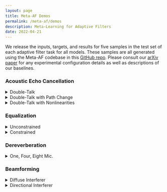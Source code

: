 ```yaml
---
layout: page
title: Meta-AF Demos
permalink: /meta-af/demos
description: Meta-Learning for Adaptive Filters
date: 2022-04-21
---
```


We release the inputs, targets, and results for five samples in the test set of each adaptive filter task for all models. These samples are all generated using the Meta-AF codebase in this [GitHub repo](https://github.com/adobe-research/MetaAF). Please consult our [arXiv paper]() for any experimental configuration details as well as descriptions of our baselines.

### Acoustic Echo Cancellation
<details><summary>Double-Talk</summary>

  <center>
  Magnitude STFT of the First Sample
  <img src="/assets/img/meta-af/aec_double_talk.jpg" alt="drawing" width="100%"/>
  </center>


  <table border="1" style="margin:1px auto; width:100%">
    <tr>
      <td>Near-end</td>
      <td>Far-end</td>
      <td>Near-end Speech</td>
      <td>Speex</td>
      <td>LMS</td>
      <td>RMSProp</td>
      <td>NLMS</td>
      <td>RLS</td>
      <td>Kalman Filter</td>
      <td><b>Meta-AF</b></td>
    </tr>
    <tr>
      <td><audio controls style="width: 100px;"><source src="/assets/audio/meta-af/aec_double_talk/0/d.mp3" /></audio></td>
      <td><audio controls style="width: 100px;"><source src="/assets/audio/meta-af/aec_double_talk/0/u.mp3" /></audio></td>
      <td><audio controls style="width: 100px;"><source src="/assets/audio/meta-af/aec_double_talk/0/s.mp3" /></audio></td>
      <td><audio controls style="width: 100px;"><source src="/assets/audio/meta-af/aec_double_talk/0/speex.mp3" /></audio></td>
      <td><audio controls style="width: 100px;"><source src="/assets/audio/meta-af/aec_double_talk/0/aec_dt_lms.mp3" /></audio></td>
      <td><audio controls style="width: 100px;"><source src="/assets/audio/meta-af/aec_double_talk/0/aec_dt_rms.mp3" /></audio></td>
      <td><audio controls style="width: 100px;"><source src="/assets/audio/meta-af/aec_double_talk/0/aec_dt_nlms.mp3" /></audio></td>
      <td><audio controls style="width: 100px;"><source src="/assets/audio/meta-af/aec_double_talk/0/aec_dt_rls.mp3" /></audio></td>
      <td><audio controls style="width: 100px;"><source src="/assets/audio/meta-af/aec_double_talk/0/aec_dt_kf.mp3" /></audio></td>
      <td><audio controls style="width: 100px;"><source src="/assets/audio/meta-af/aec_double_talk/0/auto_rls_16_dt_c.mp3" /></audio></td>
    </tr>
    <tr>
      <td><audio controls style="width: 100px;"><source src="/assets/audio/meta-af/aec_double_talk/1/d.mp3" /></audio></td>
      <td><audio controls style="width: 100px;"><source src="/assets/audio/meta-af/aec_double_talk/1/u.mp3" /></audio></td>
      <td><audio controls style="width: 100px;"><source src="/assets/audio/meta-af/aec_double_talk/1/s.mp3" /></audio></td>
      <td><audio controls style="width: 100px;"><source src="/assets/audio/meta-af/aec_double_talk/1/speex.mp3" /></audio></td>
      <td><audio controls style="width: 100px;"><source src="/assets/audio/meta-af/aec_double_talk/1/aec_dt_lms.mp3" /></audio></td>
      <td><audio controls style="width: 100px;"><source src="/assets/audio/meta-af/aec_double_talk/1/aec_dt_rms.mp3" /></audio></td>
      <td><audio controls style="width: 100px;"><source src="/assets/audio/meta-af/aec_double_talk/1/aec_dt_nlms.mp3" /></audio></td>
      <td><audio controls style="width: 100px;"><source src="/assets/audio/meta-af/aec_double_talk/1/aec_dt_rls.mp3" /></audio></td>
      <td><audio controls style="width: 100px;"><source src="/assets/audio/meta-af/aec_double_talk/1/aec_dt_kf.mp3" /></audio></td>
      <td><audio controls style="width: 100px;"><source src="/assets/audio/meta-af/aec_double_talk/1/auto_rls_16_dt_c.mp3" /></audio></td>
    </tr>
    <tr>
      <td><audio controls style="width: 100px;"><source src="/assets/audio/meta-af/aec_double_talk/2/d.mp3" /></audio></td>
      <td><audio controls style="width: 100px;"><source src="/assets/audio/meta-af/aec_double_talk/2/u.mp3" /></audio></td>
      <td><audio controls style="width: 100px;"><source src="/assets/audio/meta-af/aec_double_talk/2/s.mp3" /></audio></td>
      <td><audio controls style="width: 100px;"><source src="/assets/audio/meta-af/aec_double_talk/2/speex.mp3" /></audio></td>
      <td><audio controls style="width: 100px;"><source src="/assets/audio/meta-af/aec_double_talk/2/aec_dt_lms.mp3" /></audio></td>
      <td><audio controls style="width: 100px;"><source src="/assets/audio/meta-af/aec_double_talk/2/aec_dt_rms.mp3" /></audio></td>
      <td><audio controls style="width: 100px;"><source src="/assets/audio/meta-af/aec_double_talk/2/aec_dt_nlms.mp3" /></audio></td>
      <td><audio controls style="width: 100px;"><source src="/assets/audio/meta-af/aec_double_talk/2/aec_dt_rls.mp3" /></audio></td>
      <td><audio controls style="width: 100px;"><source src="/assets/audio/meta-af/aec_double_talk/2/aec_dt_kf.mp3" /></audio></td>
      <td><audio controls style="width: 100px;"><source src="/assets/audio/meta-af/aec_double_talk/2/auto_rls_16_dt_c.mp3" /></audio></td>
    </tr>
    <tr>
      <td><audio controls style="width: 100px;"><source src="/assets/audio/meta-af/aec_double_talk/3/d.mp3" /></audio></td>
      <td><audio controls style="width: 100px;"><source src="/assets/audio/meta-af/aec_double_talk/3/u.mp3" /></audio></td>
      <td><audio controls style="width: 100px;"><source src="/assets/audio/meta-af/aec_double_talk/3/s.mp3" /></audio></td>
      <td><audio controls style="width: 100px;"><source src="/assets/audio/meta-af/aec_double_talk/3/speex.mp3" /></audio></td>
      <td><audio controls style="width: 100px;"><source src="/assets/audio/meta-af/aec_double_talk/3/aec_dt_lms.mp3" /></audio></td>
      <td><audio controls style="width: 100px;"><source src="/assets/audio/meta-af/aec_double_talk/3/aec_dt_rms.mp3" /></audio></td>
      <td><audio controls style="width: 100px;"><source src="/assets/audio/meta-af/aec_double_talk/3/aec_dt_nlms.mp3" /></audio></td>
      <td><audio controls style="width: 100px;"><source src="/assets/audio/meta-af/aec_double_talk/3/aec_dt_rls.mp3" /></audio></td>
      <td><audio controls style="width: 100px;"><source src="/assets/audio/meta-af/aec_double_talk/3/aec_dt_kf.mp3" /></audio></td>
      <td><audio controls style="width: 100px;"><source src="/assets/audio/meta-af/aec_double_talk/3/auto_rls_16_dt_c.mp3" /></audio></td>
    </tr>
    <tr>
      <td><audio controls style="width: 100px;"><source src="/assets/audio/meta-af/aec_double_talk/4/d.mp3" /></audio></td>
      <td><audio controls style="width: 100px;"><source src="/assets/audio/meta-af/aec_double_talk/4/u.mp3" /></audio></td>
      <td><audio controls style="width: 100px;"><source src="/assets/audio/meta-af/aec_double_talk/4/s.mp3" /></audio></td>
      <td><audio controls style="width: 100px;"><source src="/assets/audio/meta-af/aec_double_talk/4/speex.mp3" /></audio></td>
      <td><audio controls style="width: 100px;"><source src="/assets/audio/meta-af/aec_double_talk/4/aec_dt_lms.mp3" /></audio></td>
      <td><audio controls style="width: 100px;"><source src="/assets/audio/meta-af/aec_double_talk/4/aec_dt_rms.mp3" /></audio></td>
      <td><audio controls style="width: 100px;"><source src="/assets/audio/meta-af/aec_double_talk/4/aec_dt_nlms.mp3" /></audio></td>
      <td><audio controls style="width: 100px;"><source src="/assets/audio/meta-af/aec_double_talk/4/aec_dt_rls.mp3" /></audio></td>
      <td><audio controls style="width: 100px;"><source src="/assets/audio/meta-af/aec_double_talk/4/aec_dt_kf.mp3" /></audio></td>
      <td><audio controls style="width: 100px;"><source src="/assets/audio/meta-af/aec_double_talk/4/auto_rls_16_dt_c.mp3" /></audio></td>
    </tr>
  </table>
</details>

<details><summary>Double-Talk with Path Change</summary>

  <center>
  Magnitude STFT of the First Sample
  <img src="/assets/img/meta-af/aec_double_talk_path.jpg" alt="drawing" width="100%"/>
  </center>

  <table border="1" style="margin:1px auto; width:100%">
    <tr>
      <td>Near-end</td>
      <td>Far-end</td>
      <td>Near-end Speech</td>
      <td>Speex</td>
      <td>LMS</td>
      <td>RMSProp</td>
      <td>NLMS</td>
      <td>RLS</td>
      <td>Kalman Filter</td>
      <td><b>Meta-AF</b></td>
    </tr>
    <tr>
      <td><audio controls style="width: 100px;"><source src="/assets/audio/meta-af/aec_double_talk_path/0/d.mp3" /></audio></td>
      <td><audio controls style="width: 100px;"><source src="/assets/audio/meta-af/aec_double_talk_path/0/u.mp3" /></audio></td>
      <td><audio controls style="width: 100px;"><source src="/assets/audio/meta-af/aec_double_talk_path/0/s.mp3" /></audio></td>
      <td><audio controls style="width: 100px;"><source src="/assets/audio/meta-af/aec_double_talk_path/0/speex.mp3" /></audio></td>
      <td><audio controls style="width: 100px;"><source src="/assets/audio/meta-af/aec_double_talk_path/0/aec_dt_sc_lms.mp3" /></audio></td>
      <td><audio controls style="width: 100px;"><source src="/assets/audio/meta-af/aec_double_talk_path/0/aec_dt_sc_rms.mp3" /></audio></td>
      <td><audio controls style="width: 100px;"><source src="/assets/audio/meta-af/aec_double_talk_path/0/aec_dt_sc_nlms.mp3" /></audio></td>
      <td><audio controls style="width: 100px;"><source src="/assets/audio/meta-af/aec_double_talk_path/0/aec_dt_sc_rls.mp3" /></audio></td>
      <td><audio controls style="width: 100px;"><source src="/assets/audio/meta-af/aec_double_talk_path/0/aec_dt_sc_kf.mp3" /></audio></td>
      <td><audio controls style="width: 100px;"><source src="/assets/audio/meta-af/aec_double_talk_path/0/auto_rls_16_dt_sc_c.mp3" /></audio></td>
    </tr>
    <tr>
      <td><audio controls style="width: 100px;"><source src="/assets/audio/meta-af/aec_double_talk_path/1/d.mp3" /></audio></td>
      <td><audio controls style="width: 100px;"><source src="/assets/audio/meta-af/aec_double_talk_path/1/u.mp3" /></audio></td>
      <td><audio controls style="width: 100px;"><source src="/assets/audio/meta-af/aec_double_talk_path/1/s.mp3" /></audio></td>
      <td><audio controls style="width: 100px;"><source src="/assets/audio/meta-af/aec_double_talk_path/1/speex.mp3" /></audio></td>
      <td><audio controls style="width: 100px;"><source src="/assets/audio/meta-af/aec_double_talk_path/1/aec_dt_sc_lms.mp3" /></audio></td>
      <td><audio controls style="width: 100px;"><source src="/assets/audio/meta-af/aec_double_talk_path/1/aec_dt_sc_rms.mp3" /></audio></td>
      <td><audio controls style="width: 100px;"><source src="/assets/audio/meta-af/aec_double_talk_path/1/aec_dt_sc_nlms.mp3" /></audio></td>
      <td><audio controls style="width: 100px;"><source src="/assets/audio/meta-af/aec_double_talk_path/1/aec_dt_sc_rls.mp3" /></audio></td>
      <td><audio controls style="width: 100px;"><source src="/assets/audio/meta-af/aec_double_talk_path/1/aec_dt_sc_kf.mp3" /></audio></td>
      <td><audio controls style="width: 100px;"><source src="/assets/audio/meta-af/aec_double_talk_path/1/auto_rls_16_dt_sc_c.mp3" /></audio></td>
    </tr>
    <tr>
      <td><audio controls style="width: 100px;"><source src="/assets/audio/meta-af/aec_double_talk_path/2/d.mp3" /></audio></td>
      <td><audio controls style="width: 100px;"><source src="/assets/audio/meta-af/aec_double_talk_path/2/u.mp3" /></audio></td>
      <td><audio controls style="width: 100px;"><source src="/assets/audio/meta-af/aec_double_talk_path/2/s.mp3" /></audio></td>
      <td><audio controls style="width: 100px;"><source src="/assets/audio/meta-af/aec_double_talk_path/2/speex.mp3" /></audio></td>
      <td><audio controls style="width: 100px;"><source src="/assets/audio/meta-af/aec_double_talk_path/2/aec_dt_sc_lms.mp3" /></audio></td>
      <td><audio controls style="width: 100px;"><source src="/assets/audio/meta-af/aec_double_talk_path/2/aec_dt_sc_rms.mp3" /></audio></td>
      <td><audio controls style="width: 100px;"><source src="/assets/audio/meta-af/aec_double_talk_path/2/aec_dt_sc_nlms.mp3" /></audio></td>
      <td><audio controls style="width: 100px;"><source src="/assets/audio/meta-af/aec_double_talk_path/2/aec_dt_sc_rls.mp3" /></audio></td>
      <td><audio controls style="width: 100px;"><source src="/assets/audio/meta-af/aec_double_talk_path/2/aec_dt_sc_kf.mp3" /></audio></td>
      <td><audio controls style="width: 100px;"><source src="/assets/audio/meta-af/aec_double_talk_path/2/auto_rls_16_dt_sc_c.mp3" /></audio></td>
    </tr>
    <tr>
      <td><audio controls style="width: 100px;"><source src="/assets/audio/meta-af/aec_double_talk_path/3/d.mp3" /></audio></td>
      <td><audio controls style="width: 100px;"><source src="/assets/audio/meta-af/aec_double_talk_path/3/u.mp3" /></audio></td>
      <td><audio controls style="width: 100px;"><source src="/assets/audio/meta-af/aec_double_talk_path/3/s.mp3" /></audio></td>
      <td><audio controls style="width: 100px;"><source src="/assets/audio/meta-af/aec_double_talk_path/3/speex.mp3" /></audio></td>
      <td><audio controls style="width: 100px;"><source src="/assets/audio/meta-af/aec_double_talk_path/3/aec_dt_sc_lms.mp3" /></audio></td>
      <td><audio controls style="width: 100px;"><source src="/assets/audio/meta-af/aec_double_talk_path/3/aec_dt_sc_rms.mp3" /></audio></td>
      <td><audio controls style="width: 100px;"><source src="/assets/audio/meta-af/aec_double_talk_path/3/aec_dt_sc_nlms.mp3" /></audio></td>
      <td><audio controls style="width: 100px;"><source src="/assets/audio/meta-af/aec_double_talk_path/3/aec_dt_sc_rls.mp3" /></audio></td>
      <td><audio controls style="width: 100px;"><source src="/assets/audio/meta-af/aec_double_talk_path/3/aec_dt_sc_kf.mp3" /></audio></td>
      <td><audio controls style="width: 100px;"><source src="/assets/audio/meta-af/aec_double_talk_path/3/auto_rls_16_dt_sc_c.mp3" /></audio></td>
    </tr>
    <tr>
      <td><audio controls style="width: 100px;"><source src="/assets/audio/meta-af/aec_double_talk_path/4/d.mp3" /></audio></td>
      <td><audio controls style="width: 100px;"><source src="/assets/audio/meta-af/aec_double_talk_path/4/u.mp3" /></audio></td>
      <td><audio controls style="width: 100px;"><source src="/assets/audio/meta-af/aec_double_talk_path/4/s.mp3" /></audio></td>
      <td><audio controls style="width: 100px;"><source src="/assets/audio/meta-af/aec_double_talk_path/4/speex.mp3" /></audio></td>
      <td><audio controls style="width: 100px;"><source src="/assets/audio/meta-af/aec_double_talk_path/4/aec_dt_sc_lms.mp3" /></audio></td>
      <td><audio controls style="width: 100px;"><source src="/assets/audio/meta-af/aec_double_talk_path/4/aec_dt_sc_rms.mp3" /></audio></td>
      <td><audio controls style="width: 100px;"><source src="/assets/audio/meta-af/aec_double_talk_path/4/aec_dt_sc_nlms.mp3" /></audio></td>
      <td><audio controls style="width: 100px;"><source src="/assets/audio/meta-af/aec_double_talk_path/4/aec_dt_sc_rls.mp3" /></audio></td>
      <td><audio controls style="width: 100px;"><source src="/assets/audio/meta-af/aec_double_talk_path/4/aec_dt_sc_kf.mp3" /></audio></td>
      <td><audio controls style="width: 100px;"><source src="/assets/audio/meta-af/aec_double_talk_path/4/auto_rls_16_dt_sc_c.mp3" /></audio></td>
    </tr>
  </table>
</details>

<details><summary>Double-Talk with Nonlinearities</summary>

  <center>
  Magnitude STFT of the First Sample
  <img src="/assets/img/meta-af/aec_double_talk_nonlinear.jpg" alt="drawing" width="100%"/>
  </center>


  <table border="1" style="margin:1px auto; width:100%">
    <tr>
      <td>Near-end</td>
      <td>Far-end</td>
      <td>Near-end Speech</td>
      <td>Speex</td>
      <td>LMS</td>
      <td>RMSProp</td>
      <td>NLMS</td>
      <td>RLS</td>
      <td>Kalman Filter</td>
      <td><b>Meta-AF</b></td>
    </tr>
    <tr>
      <td><audio controls style="width: 100px;"><source src="/assets/audio/meta-af/aec_double_talk_nonlinear/0/d.mp3" /></audio></td>
      <td><audio controls style="width: 100px;"><source src="/assets/audio/meta-af/aec_double_talk_nonlinear/0/u.mp3" /></audio></td>
      <td><audio controls style="width: 100px;"><source src="/assets/audio/meta-af/aec_double_talk_nonlinear/0/s.mp3" /></audio></td>
      <td><audio controls style="width: 100px;"><source src="/assets/audio/meta-af/aec_double_talk_nonlinear/0/speex.mp3" /></audio></td>
      <td><audio controls style="width: 100px;"><source src="/assets/audio/meta-af/aec_double_talk_nonlinear/0/aec_dt_nl_lms.mp3" /></audio></td>
      <td><audio controls style="width: 100px;"><source src="/assets/audio/meta-af/aec_double_talk_nonlinear/0/aec_dt_nl_rms.mp3" /></audio></td>
      <td><audio controls style="width: 100px;"><source src="/assets/audio/meta-af/aec_double_talk_nonlinear/0/aec_dt_nl_nlms.mp3" /></audio></td>
      <td><audio controls style="width: 100px;"><source src="/assets/audio/meta-af/aec_double_talk_nonlinear/0/aec_dt_nl_rls.mp3" /></audio></td>
      <td><audio controls style="width: 100px;"><source src="/assets/audio/meta-af/aec_double_talk_nonlinear/0/aec_dt_nl_kf.mp3" /></audio></td>
      <td><audio controls style="width: 100px;"><source src="/assets/audio/meta-af/aec_double_talk_nonlinear/0/auto_rls_16_dt_nl_c.mp3" /></audio></td>
    </tr>
    <tr>
      <td><audio controls style="width: 100px;"><source src="/assets/audio/meta-af/aec_double_talk_nonlinear/1/d.mp3" /></audio></td>
      <td><audio controls style="width: 100px;"><source src="/assets/audio/meta-af/aec_double_talk_nonlinear/1/u.mp3" /></audio></td>
      <td><audio controls style="width: 100px;"><source src="/assets/audio/meta-af/aec_double_talk_nonlinear/1/s.mp3" /></audio></td>
      <td><audio controls style="width: 100px;"><source src="/assets/audio/meta-af/aec_double_talk_nonlinear/1/speex.mp3" /></audio></td>
      <td><audio controls style="width: 100px;"><source src="/assets/audio/meta-af/aec_double_talk_nonlinear/1/aec_dt_nl_lms.mp3" /></audio></td>
      <td><audio controls style="width: 100px;"><source src="/assets/audio/meta-af/aec_double_talk_nonlinear/1/aec_dt_nl_rms.mp3" /></audio></td>
      <td><audio controls style="width: 100px;"><source src="/assets/audio/meta-af/aec_double_talk_nonlinear/1/aec_dt_nl_nlms.mp3" /></audio></td>
      <td><audio controls style="width: 100px;"><source src="/assets/audio/meta-af/aec_double_talk_nonlinear/1/aec_dt_nl_rls.mp3" /></audio></td>
      <td><audio controls style="width: 100px;"><source src="/assets/audio/meta-af/aec_double_talk_nonlinear/1/aec_dt_nl_kf.mp3" /></audio></td>
      <td><audio controls style="width: 100px;"><source src="/assets/audio/meta-af/aec_double_talk_nonlinear/1/auto_rls_16_dt_nl_c.mp3" /></audio></td>
    </tr>
    <tr>
      <td><audio controls style="width: 100px;"><source src="/assets/audio/meta-af/aec_double_talk_nonlinear/2/d.mp3" /></audio></td>
      <td><audio controls style="width: 100px;"><source src="/assets/audio/meta-af/aec_double_talk_nonlinear/2/u.mp3" /></audio></td>
      <td><audio controls style="width: 100px;"><source src="/assets/audio/meta-af/aec_double_talk_nonlinear/2/s.mp3" /></audio></td>
      <td><audio controls style="width: 100px;"><source src="/assets/audio/meta-af/aec_double_talk_nonlinear/2/speex.mp3" /></audio></td>
      <td><audio controls style="width: 100px;"><source src="/assets/audio/meta-af/aec_double_talk_nonlinear/2/aec_dt_nl_lms.mp3" /></audio></td>
      <td><audio controls style="width: 100px;"><source src="/assets/audio/meta-af/aec_double_talk_nonlinear/2/aec_dt_nl_rms.mp3" /></audio></td>
      <td><audio controls style="width: 100px;"><source src="/assets/audio/meta-af/aec_double_talk_nonlinear/2/aec_dt_nl_nlms.mp3" /></audio></td>
      <td><audio controls style="width: 100px;"><source src="/assets/audio/meta-af/aec_double_talk_nonlinear/2/aec_dt_nl_rls.mp3" /></audio></td>
      <td><audio controls style="width: 100px;"><source src="/assets/audio/meta-af/aec_double_talk_nonlinear/2/aec_dt_nl_kf.mp3" /></audio></td>
      <td><audio controls style="width: 100px;"><source src="/assets/audio/meta-af/aec_double_talk_nonlinear/2/auto_rls_16_dt_nl_c.mp3" /></audio></td>
    </tr>
    <tr>
      <td><audio controls style="width: 100px;"><source src="/assets/audio/meta-af/aec_double_talk_nonlinear/3/d.mp3" /></audio></td>
      <td><audio controls style="width: 100px;"><source src="/assets/audio/meta-af/aec_double_talk_nonlinear/3/u.mp3" /></audio></td>
      <td><audio controls style="width: 100px;"><source src="/assets/audio/meta-af/aec_double_talk_nonlinear/3/s.mp3" /></audio></td>
      <td><audio controls style="width: 100px;"><source src="/assets/audio/meta-af/aec_double_talk_nonlinear/3/speex.mp3" /></audio></td>
      <td><audio controls style="width: 100px;"><source src="/assets/audio/meta-af/aec_double_talk_nonlinear/3/aec_dt_nl_lms.mp3" /></audio></td>
      <td><audio controls style="width: 100px;"><source src="/assets/audio/meta-af/aec_double_talk_nonlinear/3/aec_dt_nl_rms.mp3" /></audio></td>
      <td><audio controls style="width: 100px;"><source src="/assets/audio/meta-af/aec_double_talk_nonlinear/3/aec_dt_nl_nlms.mp3" /></audio></td>
      <td><audio controls style="width: 100px;"><source src="/assets/audio/meta-af/aec_double_talk_nonlinear/3/aec_dt_nl_rls.mp3" /></audio></td>
      <td><audio controls style="width: 100px;"><source src="/assets/audio/meta-af/aec_double_talk_nonlinear/3/aec_dt_nl_kf.mp3" /></audio></td>
      <td><audio controls style="width: 100px;"><source src="/assets/audio/meta-af/aec_double_talk_nonlinear/3/auto_rls_16_dt_nl_c.mp3" /></audio></td>
    </tr>
    <tr>
      <td><audio controls style="width: 100px;"><source src="/assets/audio/meta-af/aec_double_talk_nonlinear/4/d.mp3" /></audio></td>
      <td><audio controls style="width: 100px;"><source src="/assets/audio/meta-af/aec_double_talk_nonlinear/4/u.mp3" /></audio></td>
      <td><audio controls style="width: 100px;"><source src="/assets/audio/meta-af/aec_double_talk_nonlinear/4/s.mp3" /></audio></td>
      <td><audio controls style="width: 100px;"><source src="/assets/audio/meta-af/aec_double_talk_nonlinear/4/speex.mp3" /></audio></td>
      <td><audio controls style="width: 100px;"><source src="/assets/audio/meta-af/aec_double_talk_nonlinear/4/aec_dt_nl_lms.mp3" /></audio></td>
      <td><audio controls style="width: 100px;"><source src="/assets/audio/meta-af/aec_double_talk_nonlinear/4/aec_dt_nl_rms.mp3" /></audio></td>
      <td><audio controls style="width: 100px;"><source src="/assets/audio/meta-af/aec_double_talk_nonlinear/4/aec_dt_nl_nlms.mp3" /></audio></td>
      <td><audio controls style="width: 100px;"><source src="/assets/audio/meta-af/aec_double_talk_nonlinear/4/aec_dt_nl_rls.mp3" /></audio></td>
      <td><audio controls style="width: 100px;"><source src="/assets/audio/meta-af/aec_double_talk_nonlinear/4/aec_dt_nl_kf.mp3" /></audio></td>
      <td><audio controls style="width: 100px;"><source src="/assets/audio/meta-af/aec_double_talk_nonlinear/4/auto_rls_16_dt_nl_c.mp3" /></audio></td>
    </tr>
  </table>
</details>

### Equalization
<details><summary>Unconstrained</summary>

  <center>
  Magnitude STFT of the First Sample
  <img src="/assets/img/meta-af/eq_unconstrained.jpg" alt="drawing" width="100%"/>
  </center>

  <table border="1" style="margin:1px auto; width:100%">
    <tr>
      <td>Target</td>
      <td>Input</td>
      <td>LMS</td>
      <td>RMSProp</td>
      <td>NLMS</td>
      <td>RLS</td>
      <td><b>Meta-AF</b></td>
    </tr>
    <tr>
    <td><audio controls style="width: 100px;"><source src="/assets/audio/meta-af/eq_unconstrained/0/d.mp3" /></audio></td>
    <td><audio controls style="width: 100px;"><source src="/assets/audio/meta-af/eq_unconstrained/0/u.mp3" /></audio></td>
    <td><audio controls style="width: 100px;"><source src="/assets/audio/meta-af/eq_unconstrained/0/eq_none_lms.mp3" /></audio></td>
    <td><audio controls style="width: 100px;"><source src="/assets/audio/meta-af/eq_unconstrained/0/eq_none_rms.mp3" /></audio></td>
    <td><audio controls style="width: 100px;"><source src="/assets/audio/meta-af/eq_unconstrained/0/eq_none_nlms.mp3" /></audio></td>
    <td><audio controls style="width: 100px;"><source src="/assets/audio/meta-af/eq_unconstrained/0/eq_none_rls.mp3" /></audio></td>
    <td><audio controls style="width: 100px;"><source src="/assets/audio/meta-af/eq_unconstrained/0/eq_none_16_c.mp3" /></audio></td>
    </tr>
    <tr>
    <td><audio controls style="width: 100px;"><source src="/assets/audio/meta-af/eq_unconstrained/1/d.mp3" /></audio></td>
    <td><audio controls style="width: 100px;"><source src="/assets/audio/meta-af/eq_unconstrained/1/u.mp3" /></audio></td>
    <td><audio controls style="width: 100px;"><source src="/assets/audio/meta-af/eq_unconstrained/1/eq_none_lms.mp3" /></audio></td>
    <td><audio controls style="width: 100px;"><source src="/assets/audio/meta-af/eq_unconstrained/1/eq_none_rms.mp3" /></audio></td>
    <td><audio controls style="width: 100px;"><source src="/assets/audio/meta-af/eq_unconstrained/1/eq_none_nlms.mp3" /></audio></td>
    <td><audio controls style="width: 100px;"><source src="/assets/audio/meta-af/eq_unconstrained/1/eq_none_rls.mp3" /></audio></td>
    <td><audio controls style="width: 100px;"><source src="/assets/audio/meta-af/eq_unconstrained/1/eq_none_16_c.mp3" /></audio></td>
    </tr>
    <tr>
    <td><audio controls style="width: 100px;"><source src="/assets/audio/meta-af/eq_unconstrained/2/d.mp3" /></audio></td>
    <td><audio controls style="width: 100px;"><source src="/assets/audio/meta-af/eq_unconstrained/2/u.mp3" /></audio></td>
    <td><audio controls style="width: 100px;"><source src="/assets/audio/meta-af/eq_unconstrained/2/eq_none_lms.mp3" /></audio></td>
    <td><audio controls style="width: 100px;"><source src="/assets/audio/meta-af/eq_unconstrained/2/eq_none_rms.mp3" /></audio></td>
    <td><audio controls style="width: 100px;"><source src="/assets/audio/meta-af/eq_unconstrained/2/eq_none_nlms.mp3" /></audio></td>
    <td><audio controls style="width: 100px;"><source src="/assets/audio/meta-af/eq_unconstrained/2/eq_none_rls.mp3" /></audio></td>
    <td><audio controls style="width: 100px;"><source src="/assets/audio/meta-af/eq_unconstrained/2/eq_none_16_c.mp3" /></audio></td>
    </tr>
    <tr>
    <td><audio controls style="width: 100px;"><source src="/assets/audio/meta-af/eq_unconstrained/3/d.mp3" /></audio></td>
    <td><audio controls style="width: 100px;"><source src="/assets/audio/meta-af/eq_unconstrained/3/u.mp3" /></audio></td>
    <td><audio controls style="width: 100px;"><source src="/assets/audio/meta-af/eq_unconstrained/3/eq_none_lms.mp3" /></audio></td>
    <td><audio controls style="width: 100px;"><source src="/assets/audio/meta-af/eq_unconstrained/3/eq_none_rms.mp3" /></audio></td>
    <td><audio controls style="width: 100px;"><source src="/assets/audio/meta-af/eq_unconstrained/3/eq_none_nlms.mp3" /></audio></td>
    <td><audio controls style="width: 100px;"><source src="/assets/audio/meta-af/eq_unconstrained/3/eq_none_rls.mp3" /></audio></td>
    <td><audio controls style="width: 100px;"><source src="/assets/audio/meta-af/eq_unconstrained/3/eq_none_16_c.mp3" /></audio></td>
    </tr>
    <tr>
    <td><audio controls style="width: 100px;"><source src="/assets/audio/meta-af/eq_unconstrained/4/d.mp3" /></audio></td>
    <td><audio controls style="width: 100px;"><source src="/assets/audio/meta-af/eq_unconstrained/4/u.mp3" /></audio></td>
    <td><audio controls style="width: 100px;"><source src="/assets/audio/meta-af/eq_unconstrained/4/eq_none_lms.mp3" /></audio></td>
    <td><audio controls style="width: 100px;"><source src="/assets/audio/meta-af/eq_unconstrained/4/eq_none_rms.mp3" /></audio></td>
    <td><audio controls style="width: 100px;"><source src="/assets/audio/meta-af/eq_unconstrained/4/eq_none_nlms.mp3" /></audio></td>
    <td><audio controls style="width: 100px;"><source src="/assets/audio/meta-af/eq_unconstrained/4/eq_none_rls.mp3" /></audio></td>
    <td><audio controls style="width: 100px;"><source src="/assets/audio/meta-af/eq_unconstrained/4/eq_none_16_c.mp3" /></audio></td>
    </tr>
  </table>
</details>

<details><summary>Constrained</summary>

  <center>
  Magnitude STFT of the First Sample
  <img src="/assets/img/meta-af/eq_constrained.jpg" alt="drawing" width="100%"/>
  </center>

  <table border="1" style="margin:1px auto; width:100%">
    <tr>
      <td>Target</td>
      <td>Input</td>
      <td>LMS</td>
      <td>RMSProp</td>
      <td>NLMS</td>
      <td>RLS</td>
      <td><b>Meta-AF</b></td>
    </tr>
    <tr>
    <td><audio controls style="width: 100px;"><source src="/assets/audio/meta-af/eq_constrained/0/d.mp3" /></audio></td>
    <td><audio controls style="width: 100px;"><source src="/assets/audio/meta-af/eq_constrained/0/u.mp3" /></audio></td>
    <td><audio controls style="width: 100px;"><source src="/assets/audio/meta-af/eq_constrained/0/eq_antialias_lms.mp3" /></audio></td>
    <td><audio controls style="width: 100px;"><source src="/assets/audio/meta-af/eq_constrained/0/eq_antialias_rms.mp3" /></audio></td>
    <td><audio controls style="width: 100px;"><source src="/assets/audio/meta-af/eq_constrained/0/eq_antialias_nlms.mp3" /></audio></td>
    <td><audio controls style="width: 100px;"><source src="/assets/audio/meta-af/eq_constrained/0/eq_antialias_rls.mp3" /></audio></td>
    <td><audio controls style="width: 100px;"><source src="/assets/audio/meta-af/eq_constrained/0/eq_antialias_16_c.mp3" /></audio></td>
    </tr>
    <tr>
    <td><audio controls style="width: 100px;"><source src="/assets/audio/meta-af/eq_constrained/1/d.mp3" /></audio></td>
    <td><audio controls style="width: 100px;"><source src="/assets/audio/meta-af/eq_constrained/1/u.mp3" /></audio></td>
    <td><audio controls style="width: 100px;"><source src="/assets/audio/meta-af/eq_constrained/1/eq_antialias_lms.mp3" /></audio></td>
    <td><audio controls style="width: 100px;"><source src="/assets/audio/meta-af/eq_constrained/1/eq_antialias_rms.mp3" /></audio></td>
    <td><audio controls style="width: 100px;"><source src="/assets/audio/meta-af/eq_constrained/1/eq_antialias_nlms.mp3" /></audio></td>
    <td><audio controls style="width: 100px;"><source src="/assets/audio/meta-af/eq_constrained/1/eq_antialias_rls.mp3" /></audio></td>
    <td><audio controls style="width: 100px;"><source src="/assets/audio/meta-af/eq_constrained/1/eq_antialias_16_c.mp3" /></audio></td>
    </tr>
    <tr>
    <td><audio controls style="width: 100px;"><source src="/assets/audio/meta-af/eq_constrained/2/d.mp3" /></audio></td>
    <td><audio controls style="width: 100px;"><source src="/assets/audio/meta-af/eq_constrained/2/u.mp3" /></audio></td>
    <td><audio controls style="width: 100px;"><source src="/assets/audio/meta-af/eq_constrained/2/eq_antialias_lms.mp3" /></audio></td>
    <td><audio controls style="width: 100px;"><source src="/assets/audio/meta-af/eq_constrained/2/eq_antialias_rms.mp3" /></audio></td>
    <td><audio controls style="width: 100px;"><source src="/assets/audio/meta-af/eq_constrained/2/eq_antialias_nlms.mp3" /></audio></td>
    <td><audio controls style="width: 100px;"><source src="/assets/audio/meta-af/eq_constrained/2/eq_antialias_rls.mp3" /></audio></td>
    <td><audio controls style="width: 100px;"><source src="/assets/audio/meta-af/eq_constrained/2/eq_antialias_16_c.mp3" /></audio></td>
    </tr>
    <tr>
    <td><audio controls style="width: 100px;"><source src="/assets/audio/meta-af/eq_constrained/3/d.mp3" /></audio></td>
    <td><audio controls style="width: 100px;"><source src="/assets/audio/meta-af/eq_constrained/3/u.mp3" /></audio></td>
    <td><audio controls style="width: 100px;"><source src="/assets/audio/meta-af/eq_constrained/3/eq_antialias_lms.mp3" /></audio></td>
    <td><audio controls style="width: 100px;"><source src="/assets/audio/meta-af/eq_constrained/3/eq_antialias_rms.mp3" /></audio></td>
    <td><audio controls style="width: 100px;"><source src="/assets/audio/meta-af/eq_constrained/3/eq_antialias_nlms.mp3" /></audio></td>
    <td><audio controls style="width: 100px;"><source src="/assets/audio/meta-af/eq_constrained/3/eq_antialias_rls.mp3" /></audio></td>
    <td><audio controls style="width: 100px;"><source src="/assets/audio/meta-af/eq_constrained/3/eq_antialias_16_c.mp3" /></audio></td>
    </tr>
    <tr>
    <td><audio controls style="width: 100px;"><source src="/assets/audio/meta-af/eq_constrained/4/d.mp3" /></audio></td>
    <td><audio controls style="width: 100px;"><source src="/assets/audio/meta-af/eq_constrained/4/u.mp3" /></audio></td>
    <td><audio controls style="width: 100px;"><source src="/assets/audio/meta-af/eq_constrained/4/eq_antialias_lms.mp3" /></audio></td>
    <td><audio controls style="width: 100px;"><source src="/assets/audio/meta-af/eq_constrained/4/eq_antialias_rms.mp3" /></audio></td>
    <td><audio controls style="width: 100px;"><source src="/assets/audio/meta-af/eq_constrained/4/eq_antialias_nlms.mp3" /></audio></td>
    <td><audio controls style="width: 100px;"><source src="/assets/audio/meta-af/eq_constrained/4/eq_antialias_rls.mp3" /></audio></td>
    <td><audio controls style="width: 100px;"><source src="/assets/audio/meta-af/eq_constrained/4/eq_antialias_16_c.mp3" /></audio></td>
    </tr>
  </table>
</details>

### Dereverberation
<details><summary> One, Four, Eight Mic.</summary>

  <center>
  Magnitude STFT of the First Sample
  <img src="/assets/img/meta-af/wpe_all.jpg" alt="drawing" width="100%"/>
  </center>

  <table border="1" style="margin:1px auto; width:95%">
    <tr>
      <td>Reverberant</td>
      <td>Anechoic</td>
      <td>NARA 1 Mic.</td>
      <td><b>Meta-AF 1 Mic.</b></td>
      <td>NARA 4 Mic.</td>
      <td><b>Meta-AF 4 Mic.</b></td>
      <td>NARA 8 Mic.</td>
      <td><b>Meta-AF 8 Mic.</b></td>
    </tr>
    <tr>
    <td><audio controls style="width: 100px;"><source src="/assets/audio/meta-af/wpe_all/0/d.mp3" /></audio></td>
    <td><audio controls style="width: 100px;"><source src="/assets/audio/meta-af/wpe_all/0/u.mp3" /></audio></td>
    <td><audio controls style="width: 100px;"><source src="/assets/audio/meta-af/wpe_all/0/nara_1.mp3" /></audio></td>
    <td><audio controls style="width: 100px;"><source src="/assets/audio/meta-af/wpe_all/0/wpe_5_1_c.mp3" /></audio></td>
    <td><audio controls style="width: 100px;"><source src="/assets/audio/meta-af/wpe_all/0/nara_4.mp3" /></audio></td>
    <td><audio controls style="width: 100px;"><source src="/assets/audio/meta-af/wpe_all/0/wpe_5_4_c.mp3" /></audio></td>
    <td><audio controls style="width: 100px;"><source src="/assets/audio/meta-af/wpe_all/0/nara_8.mp3" /></audio></td>
    <td><audio controls style="width: 100px;"><source src="/assets/audio/meta-af/wpe_all/0/wpe_5_8_c.mp3" /></audio></td>
    </tr>
    <tr>
    <td><audio controls style="width: 100px;"><source src="/assets/audio/meta-af/wpe_all/1/d.mp3" /></audio></td>
    <td><audio controls style="width: 100px;"><source src="/assets/audio/meta-af/wpe_all/1/u.mp3" /></audio></td>
    <td><audio controls style="width: 100px;"><source src="/assets/audio/meta-af/wpe_all/1/nara_1.mp3" /></audio></td>
    <td><audio controls style="width: 100px;"><source src="/assets/audio/meta-af/wpe_all/1/wpe_5_1_c.mp3" /></audio></td>
    <td><audio controls style="width: 100px;"><source src="/assets/audio/meta-af/wpe_all/1/nara_4.mp3" /></audio></td>
    <td><audio controls style="width: 100px;"><source src="/assets/audio/meta-af/wpe_all/1/wpe_5_4_c.mp3" /></audio></td>
    <td><audio controls style="width: 100px;"><source src="/assets/audio/meta-af/wpe_all/1/nara_8.mp3" /></audio></td>
    <td><audio controls style="width: 100px;"><source src="/assets/audio/meta-af/wpe_all/1/wpe_5_8_c.mp3" /></audio></td>
    </tr>
    <tr>
    <td><audio controls style="width: 100px;"><source src="/assets/audio/meta-af/wpe_all/2/d.mp3" /></audio></td>
    <td><audio controls style="width: 100px;"><source src="/assets/audio/meta-af/wpe_all/2/u.mp3" /></audio></td>
    <td><audio controls style="width: 100px;"><source src="/assets/audio/meta-af/wpe_all/2/nara_1.mp3" /></audio></td>
    <td><audio controls style="width: 100px;"><source src="/assets/audio/meta-af/wpe_all/2/wpe_5_1_c.mp3" /></audio></td>
    <td><audio controls style="width: 100px;"><source src="/assets/audio/meta-af/wpe_all/2/nara_4.mp3" /></audio></td>
    <td><audio controls style="width: 100px;"><source src="/assets/audio/meta-af/wpe_all/2/wpe_5_4_c.mp3" /></audio></td>
    <td><audio controls style="width: 100px;"><source src="/assets/audio/meta-af/wpe_all/2/nara_8.mp3" /></audio></td>
    <td><audio controls style="width: 100px;"><source src="/assets/audio/meta-af/wpe_all/2/wpe_5_8_c.mp3" /></audio></td>
    </tr>
    <tr>
    <td><audio controls style="width: 100px;"><source src="/assets/audio/meta-af/wpe_all/3/d.mp3" /></audio></td>
    <td><audio controls style="width: 100px;"><source src="/assets/audio/meta-af/wpe_all/3/u.mp3" /></audio></td>
    <td><audio controls style="width: 100px;"><source src="/assets/audio/meta-af/wpe_all/3/nara_1.mp3" /></audio></td>
    <td><audio controls style="width: 100px;"><source src="/assets/audio/meta-af/wpe_all/3/wpe_5_1_c.mp3" /></audio></td>
    <td><audio controls style="width: 100px;"><source src="/assets/audio/meta-af/wpe_all/3/nara_4.mp3" /></audio></td>
    <td><audio controls style="width: 100px;"><source src="/assets/audio/meta-af/wpe_all/3/wpe_5_4_c.mp3" /></audio></td>
    <td><audio controls style="width: 100px;"><source src="/assets/audio/meta-af/wpe_all/3/nara_8.mp3" /></audio></td>
    <td><audio controls style="width: 100px;"><source src="/assets/audio/meta-af/wpe_all/3/wpe_5_8_c.mp3" /></audio></td>
    </tr>
    <tr>
    <td><audio controls style="width: 100px;"><source src="/assets/audio/meta-af/wpe_all/4/d.mp3" /></audio></td>
    <td><audio controls style="width: 100px;"><source src="/assets/audio/meta-af/wpe_all/4/u.mp3" /></audio></td>
    <td><audio controls style="width: 100px;"><source src="/assets/audio/meta-af/wpe_all/4/nara_1.mp3" /></audio></td>
    <td><audio controls style="width: 100px;"><source src="/assets/audio/meta-af/wpe_all/4/wpe_5_1_c.mp3" /></audio></td>
    <td><audio controls style="width: 100px;"><source src="/assets/audio/meta-af/wpe_all/4/nara_4.mp3" /></audio></td>
    <td><audio controls style="width: 100px;"><source src="/assets/audio/meta-af/wpe_all/4/wpe_5_4_c.mp3" /></audio></td>
    <td><audio controls style="width: 100px;"><source src="/assets/audio/meta-af/wpe_all/4/nara_8.mp3" /></audio></td>
    <td><audio controls style="width: 100px;"><source src="/assets/audio/meta-af/wpe_all/4/wpe_5_8_c.mp3" /></audio></td>
    </tr>
  </table>
</details>

### Beamforming
<details><summary>Diffuse Interferer</summary>

  <center>
  Magnitude STFT of the First Sample
  <img src="/assets/img/meta-af/gsc_diffuse.jpg" alt="drawing" width="100%"/>
  </center>

  <table border="1" style="margin:1px auto; width:95%">
    <tr>
      <td>Clean Speech</td>
      <td>Mixture</td>
      <td>LMS</td>
      <td>RMSProp</td>
      <td>NLMS</td>
      <td>RLS</td>
      <td><b>Meta-AF</b></td>
    </tr>
    <tr>
    <td><audio controls style="width: 100px;"><source src="/assets/audio/meta-af/gsc_diffuse/0/s.mp3" /></audio></td>
    <td><audio controls style="width: 100px;"><source src="/assets/audio/meta-af/gsc_diffuse/0/m.mp3" /></audio></td>
    <td><audio controls style="width: 100px;"><source src="/assets/audio/meta-af/gsc_diffuse/0/gsc_on_oracle_lms_plain.mp3" /></audio></td>
    <td><audio controls style="width: 100px;"><source src="/assets/audio/meta-af/gsc_diffuse/0/gsc_on_oracle_rms_plain.mp3" /></audio></td>
    <td><audio controls style="width: 100px;"><source src="/assets/audio/meta-af/gsc_diffuse/0/gsc_on_oracle_nlms_plain.mp3" /></audio></td>
    <td><audio controls style="width: 100px;"><source src="/assets/audio/meta-af/gsc_diffuse/0/gsc_on_oracle_rls_plain.mp3" /></audio></td>
    <td><audio controls style="width: 100px;"><source src="/assets/audio/meta-af/gsc_diffuse/0/gsc_on_oracle_noise_c.mp3" /></audio></td>
    </tr>
    <tr>
    <td><audio controls style="width: 100px;"><source src="/assets/audio/meta-af/gsc_diffuse/1/s.mp3" /></audio></td>
    <td><audio controls style="width: 100px;"><source src="/assets/audio/meta-af/gsc_diffuse/1/m.mp3" /></audio></td>
    <td><audio controls style="width: 100px;"><source src="/assets/audio/meta-af/gsc_diffuse/1/gsc_on_oracle_lms_plain.mp3" /></audio></td>
    <td><audio controls style="width: 100px;"><source src="/assets/audio/meta-af/gsc_diffuse/1/gsc_on_oracle_rms_plain.mp3" /></audio></td>
    <td><audio controls style="width: 100px;"><source src="/assets/audio/meta-af/gsc_diffuse/1/gsc_on_oracle_nlms_plain.mp3" /></audio></td>
    <td><audio controls style="width: 100px;"><source src="/assets/audio/meta-af/gsc_diffuse/1/gsc_on_oracle_rls_plain.mp3" /></audio></td>
    <td><audio controls style="width: 100px;"><source src="/assets/audio/meta-af/gsc_diffuse/1/gsc_on_oracle_noise_c.mp3" /></audio></td>
    </tr>
    <tr>
    <td><audio controls style="width: 100px;"><source src="/assets/audio/meta-af/gsc_diffuse/2/s.mp3" /></audio></td>
    <td><audio controls style="width: 100px;"><source src="/assets/audio/meta-af/gsc_diffuse/2/m.mp3" /></audio></td>
    <td><audio controls style="width: 100px;"><source src="/assets/audio/meta-af/gsc_diffuse/2/gsc_on_oracle_lms_plain.mp3" /></audio></td>
    <td><audio controls style="width: 100px;"><source src="/assets/audio/meta-af/gsc_diffuse/2/gsc_on_oracle_rms_plain.mp3" /></audio></td>
    <td><audio controls style="width: 100px;"><source src="/assets/audio/meta-af/gsc_diffuse/2/gsc_on_oracle_nlms_plain.mp3" /></audio></td>
    <td><audio controls style="width: 100px;"><source src="/assets/audio/meta-af/gsc_diffuse/2/gsc_on_oracle_rls_plain.mp3" /></audio></td>
    <td><audio controls style="width: 100px;"><source src="/assets/audio/meta-af/gsc_diffuse/2/gsc_on_oracle_noise_c.mp3" /></audio></td>
    </tr>
    <tr>
    <td><audio controls style="width: 100px;"><source src="/assets/audio/meta-af/gsc_diffuse/3/s.mp3" /></audio></td>
    <td><audio controls style="width: 100px;"><source src="/assets/audio/meta-af/gsc_diffuse/3/m.mp3" /></audio></td>
    <td><audio controls style="width: 100px;"><source src="/assets/audio/meta-af/gsc_diffuse/3/gsc_on_oracle_lms_plain.mp3" /></audio></td>
    <td><audio controls style="width: 100px;"><source src="/assets/audio/meta-af/gsc_diffuse/3/gsc_on_oracle_rms_plain.mp3" /></audio></td>
    <td><audio controls style="width: 100px;"><source src="/assets/audio/meta-af/gsc_diffuse/3/gsc_on_oracle_nlms_plain.mp3" /></audio></td>
    <td><audio controls style="width: 100px;"><source src="/assets/audio/meta-af/gsc_diffuse/3/gsc_on_oracle_rls_plain.mp3" /></audio></td>
    <td><audio controls style="width: 100px;"><source src="/assets/audio/meta-af/gsc_diffuse/3/gsc_on_oracle_noise_c.mp3" /></audio></td>
    </tr>
    <tr>
    <td><audio controls style="width: 100px;"><source src="/assets/audio/meta-af/gsc_diffuse/4/s.mp3" /></audio></td>
    <td><audio controls style="width: 100px;"><source src="/assets/audio/meta-af/gsc_diffuse/4/m.mp3" /></audio></td>
    <td><audio controls style="width: 100px;"><source src="/assets/audio/meta-af/gsc_diffuse/4/gsc_on_oracle_lms_plain.mp3" /></audio></td>
    <td><audio controls style="width: 100px;"><source src="/assets/audio/meta-af/gsc_diffuse/4/gsc_on_oracle_rms_plain.mp3" /></audio></td>
    <td><audio controls style="width: 100px;"><source src="/assets/audio/meta-af/gsc_diffuse/4/gsc_on_oracle_nlms_plain.mp3" /></audio></td>
    <td><audio controls style="width: 100px;"><source src="/assets/audio/meta-af/gsc_diffuse/4/gsc_on_oracle_rls_plain.mp3" /></audio></td>
    <td><audio controls style="width: 100px;"><source src="/assets/audio/meta-af/gsc_diffuse/4/gsc_on_oracle_noise_c.mp3" /></audio></td>
    </tr>
  </table>
</details>

<details><summary>Directional Interferer</summary>

  <center>
  Magnitude STFT of the First Sample
  <img src="/assets/img/meta-af/gsc_directional.jpg" alt="drawing" width="100%"/>
  </center>

  <table border="1" style="margin:1px auto; width:95%">
    <tr>
      <td>Clean Speech</td>
      <td>Mixture</td>
      <td>LMS</td>
      <td>RMSProp</td>
      <td>NLMS</td>
      <td>RLS</td>
      <td><b>Meta-AF</b></td>
    </tr>
    <tr>
    <td><audio controls style="width: 100px;"><source src="/assets/audio/meta-af/gsc_directional/0/s.mp3" /></audio></td>
    <td><audio controls style="width: 100px;"><source src="/assets/audio/meta-af/gsc_directional/0/m.mp3" /></audio></td>
    <td><audio controls style="width: 100px;"><source src="/assets/audio/meta-af/gsc_directional/0/gsc_on_oracle_lms_speech.mp3" /></audio></td>
    <td><audio controls style="width: 100px;"><source src="/assets/audio/meta-af/gsc_directional/0/gsc_on_oracle_rms_speech.mp3" /></audio></td>
    <td><audio controls style="width: 100px;"><source src="/assets/audio/meta-af/gsc_directional/0/gsc_on_oracle_nlms_speech.mp3" /></audio></td>
    <td><audio controls style="width: 100px;"><source src="/assets/audio/meta-af/gsc_directional/0/gsc_on_oracle_rls_speech.mp3" /></audio></td>
    <td><audio controls style="width: 100px;"><source src="/assets/audio/meta-af/gsc_directional/0/gsc_on_oracle_speech_c.mp3" /></audio></td>
    </tr>
    <tr>
    <td><audio controls style="width: 100px;"><source src="/assets/audio/meta-af/gsc_directional/1/s.mp3" /></audio></td>
    <td><audio controls style="width: 100px;"><source src="/assets/audio/meta-af/gsc_directional/1/m.mp3" /></audio></td>
    <td><audio controls style="width: 100px;"><source src="/assets/audio/meta-af/gsc_directional/1/gsc_on_oracle_lms_speech.mp3" /></audio></td>
    <td><audio controls style="width: 100px;"><source src="/assets/audio/meta-af/gsc_directional/1/gsc_on_oracle_rms_speech.mp3" /></audio></td>
    <td><audio controls style="width: 100px;"><source src="/assets/audio/meta-af/gsc_directional/1/gsc_on_oracle_nlms_speech.mp3" /></audio></td>
    <td><audio controls style="width: 100px;"><source src="/assets/audio/meta-af/gsc_directional/1/gsc_on_oracle_rls_speech.mp3" /></audio></td>
    <td><audio controls style="width: 100px;"><source src="/assets/audio/meta-af/gsc_directional/1/gsc_on_oracle_speech_c.mp3" /></audio></td>
    </tr>
    <tr>
    <td><audio controls style="width: 100px;"><source src="/assets/audio/meta-af/gsc_directional/2/s.mp3" /></audio></td>
    <td><audio controls style="width: 100px;"><source src="/assets/audio/meta-af/gsc_directional/2/m.mp3" /></audio></td>
    <td><audio controls style="width: 100px;"><source src="/assets/audio/meta-af/gsc_directional/2/gsc_on_oracle_lms_speech.mp3" /></audio></td>
    <td><audio controls style="width: 100px;"><source src="/assets/audio/meta-af/gsc_directional/2/gsc_on_oracle_rms_speech.mp3" /></audio></td>
    <td><audio controls style="width: 100px;"><source src="/assets/audio/meta-af/gsc_directional/2/gsc_on_oracle_nlms_speech.mp3" /></audio></td>
    <td><audio controls style="width: 100px;"><source src="/assets/audio/meta-af/gsc_directional/2/gsc_on_oracle_rls_speech.mp3" /></audio></td>
    <td><audio controls style="width: 100px;"><source src="/assets/audio/meta-af/gsc_directional/2/gsc_on_oracle_speech_c.mp3" /></audio></td>
    </tr>
    <tr>
    <td><audio controls style="width: 100px;"><source src="/assets/audio/meta-af/gsc_directional/3/s.mp3" /></audio></td>
    <td><audio controls style="width: 100px;"><source src="/assets/audio/meta-af/gsc_directional/3/m.mp3" /></audio></td>
    <td><audio controls style="width: 100px;"><source src="/assets/audio/meta-af/gsc_directional/3/gsc_on_oracle_lms_speech.mp3" /></audio></td>
    <td><audio controls style="width: 100px;"><source src="/assets/audio/meta-af/gsc_directional/3/gsc_on_oracle_rms_speech.mp3" /></audio></td>
    <td><audio controls style="width: 100px;"><source src="/assets/audio/meta-af/gsc_directional/3/gsc_on_oracle_nlms_speech.mp3" /></audio></td>
    <td><audio controls style="width: 100px;"><source src="/assets/audio/meta-af/gsc_directional/3/gsc_on_oracle_rls_speech.mp3" /></audio></td>
    <td><audio controls style="width: 100px;"><source src="/assets/audio/meta-af/gsc_directional/3/gsc_on_oracle_speech_c.mp3" /></audio></td>
    </tr>
    <tr>
    <td><audio controls style="width: 100px;"><source src="/assets/audio/meta-af/gsc_directional/4/s.mp3" /></audio></td>
    <td><audio controls style="width: 100px;"><source src="/assets/audio/meta-af/gsc_directional/4/m.mp3" /></audio></td>
    <td><audio controls style="width: 100px;"><source src="/assets/audio/meta-af/gsc_directional/4/gsc_on_oracle_lms_speech.mp3" /></audio></td>
    <td><audio controls style="width: 100px;"><source src="/assets/audio/meta-af/gsc_directional/4/gsc_on_oracle_rms_speech.mp3" /></audio></td>
    <td><audio controls style="width: 100px;"><source src="/assets/audio/meta-af/gsc_directional/4/gsc_on_oracle_nlms_speech.mp3" /></audio></td>
    <td><audio controls style="width: 100px;"><source src="/assets/audio/meta-af/gsc_directional/4/gsc_on_oracle_rls_speech.mp3" /></audio></td>
    <td><audio controls style="width: 100px;"><source src="/assets/audio/meta-af/gsc_directional/4/gsc_on_oracle_speech_c.mp3" /></audio></td>
    </tr>
  </table>
</details>
